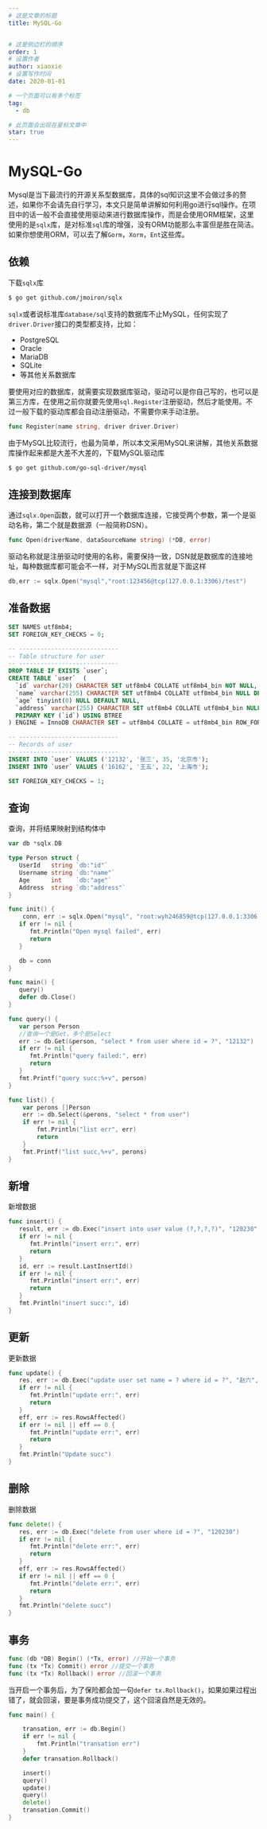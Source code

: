 ```yaml
---
# 这是文章的标题
title: MySQL-Go


# 这是侧边栏的顺序
order: 1
# 设置作者
author: xiaoxie
# 设置写作时间
date: 2020-01-01

# 一个页面可以有多个标签
tag:
  - db

# 此页面会出现在星标文章中
star: true
---
```


# MySQL-Go

Mysql是当下最流行的开源关系型数据库，具体的sql知识这里不会做过多的赘述，如果你不会请先自行学习，本文只是简单讲解如何利用go进行sql操作。在项目中的话一般不会直接使用驱动来进行数据库操作，而是会使用ORM框架，这里使用的是`sqlx`库，是对标准`sql`库的增强，没有ORM功能那么丰富但是胜在简洁。如果你想使用ORM，可以去了解`Gorm`，`Xorm`，`Ent`这些库。



## 依赖

下载`sqlx`库

```bash
$ go get github.com/jmoiron/sqlx 
```

`sqlx`或者说标准库`database/sql`支持的数据库不止MySQL，任何实现了`driver.Driver`接口的类型都支持，比如：

- PostgreSQL
- Oracle
- MariaDB
- SQLite
- 等其他关系数据库

要使用对应的数据库，就需要实现数据库驱动，驱动可以是你自己写的，也可以是第三方库，在使用之前你就要先使用`sql.Register`注册驱动，然后才能使用。不过一般下载的驱动库都会自动注册驱动，不需要你来手动注册。

```go
func Register(name string, driver driver.Driver)
```

由于MySQL比较流行，也最为简单，所以本文采用MySQL来讲解，其他关系数据库操作起来都是大差不大差的，下载MySQL驱动库

```bash
$ go get github.com/go-sql-driver/mysql 
```



## 连接到数据库

通过`sqlx.Open`函数，就可以打开一个数据库连接，它接受两个参数，第一个是驱动名称，第二个就是数据源（一般简称DSN）。

```go
func Open(driverName, dataSourceName string) (*DB, error)
```

驱动名称就是注册驱动时使用的名称，需要保持一致，DSN就是数据库的连接地址，每种数据库都可能会不一样，对于MySQL而言就是下面这样

```go
db,err := sqlx.Open("mysql","root:123456@tcp(127.0.0.1:3306)/test")
```



## 准备数据

```sql
SET NAMES utf8mb4;
SET FOREIGN_KEY_CHECKS = 0;

-- ----------------------------
-- Table structure for user
-- ----------------------------
DROP TABLE IF EXISTS `user`;
CREATE TABLE `user`  (
  `id` varchar(20) CHARACTER SET utf8mb4 COLLATE utf8mb4_bin NOT NULL,
  `name` varchar(255) CHARACTER SET utf8mb4 COLLATE utf8mb4_bin NULL DEFAULT NULL,
  `age` tinyint(0) NULL DEFAULT NULL,
  `address` varchar(255) CHARACTER SET utf8mb4 COLLATE utf8mb4_bin NULL DEFAULT NULL,
  PRIMARY KEY (`id`) USING BTREE
) ENGINE = InnoDB CHARACTER SET = utf8mb4 COLLATE = utf8mb4_bin ROW_FORMAT = Dynamic;

-- ----------------------------
-- Records of user
-- ----------------------------
INSERT INTO `user` VALUES ('12132', '张三', 35, '北京市');
INSERT INTO `user` VALUES ('16162', '王五', 22, '上海市');

SET FOREIGN_KEY_CHECKS = 1;
```



## 查询

查询，并将结果映射到结构体中

```go
var db *sqlx.DB

type Person struct {
   UserId   string `db:"id"`
   Username string `db:"name"`
   Age      int    `db:"age"`
   Address  string `db:"address"`
}

func init() {
    conn, err := sqlx.Open("mysql", "root:wyh246859@tcp(127.0.0.1:3306)/test")
   if err != nil {
      fmt.Println("Open mysql failed", err)
      return
   }

   db = conn
}

func main() {
   query()
   defer db.Close()
}

func query() {
   var person Person
   //查询一个是Get，多个是Select
   err := db.Get(&person, "select * from user where id = ?", "12132")
   if err != nil {
      fmt.Println("query failed:", err)
      return
   }
   fmt.Printf("query succ:%+v", person)
}

func list() {
	var perons []Person
	err := db.Select(&perons, "select * from user")
	if err != nil {
		fmt.Println("list err", err)
		return
	}
	fmt.Printf("list succ,%+v", perons)
}
```



## 新增

新增数据

```go
func insert() {
   result, err := db.Exec("insert into user value (?,?,?,?)", "120230", "李四", 12, "广州市")
   if err != nil {
      fmt.Println("insert err:", err)
      return
   }
   id, err := result.LastInsertId()
   if err != nil {
      fmt.Println("insert err:", err)
      return
   }
   fmt.Println("insert succ:", id)
}
```



## 更新

更新数据

```go
func update() {
   res, err := db.Exec("update user set name = ? where id = ?", "赵六", "120230")
   if err != nil {
      fmt.Println("update err:", err)
      return
   }
   eff, err := res.RowsAffected()
   if err != nil || eff == 0 {
      fmt.Println("update err:", err)
      return
   }
   fmt.Println("Update succ")
}
```



## 删除

删除数据

```go
func delete() {
   res, err := db.Exec("delete from user where id = ?", "120230")
   if err != nil {
      fmt.Println("delete err:", err)
      return
   }
   eff, err := res.RowsAffected()
   if err != nil || eff == 0 {
      fmt.Println("delete err:", err)
      return
   }
   fmt.Println("delete succ")
}
```



## 事务

```go
func (db *DB) Begin() (*Tx, error) //开始一个事务
func (tx *Tx) Commit() error //提交一个事务
func (tx *Tx) Rollback() error //回滚一个事务
```

当开启一个事务后，为了保险都会加一句`defer tx.Rollback()`，如果如果过程出错了，就会回滚，要是事务成功提交了，这个回滚自然是无效的。

```go
func main() {

	transation, err := db.Begin()
	if err != nil {
		fmt.Println("transation err")
	}
    defer transation.Rollback()

	insert()
	query()
	update()
	query()
	delete()
 	transation.Commit()
}
```